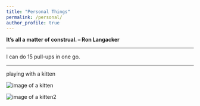 ```yaml
---
title: "Personal Things"
permalink: /personal/
author_profile: true
---
```



**It’s all a matter of construal.        – Ron Langacker**  
- - -
I can do 15 pull-ups in one go.
- - -
playing with a kitten

![image of a kitten](https://hongjie-fu.github.io/files/posts/kitten.jpg)

![image of a kitten2](https://hongjie-fu.github.io/files/posts/kitten2.jpeg)
